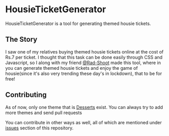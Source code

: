 # HousieTicketGenerator
HousieTicketGenerator is a tool for generating themed housie tickets.

## The Story
I saw one of my relatives buying themed housie tickets online at the cost of Rs.7 per ticket. I thought that this task can be done easily through CSS and Javascript, so I along with my friend [@Rad-Shoot](https://github.com/Rad-Shoot) made this tool, where in you can generate themed housie tickets and enjoy the game of housie(since it's also very trending these day's in lockdown), that to be for free!

## Contributing
As of now, only one theme that is [Desserts](https://krishgon.github.io/HousieTicketGenerator/generate_dessert.html) exist. You can always try to add more themes and send pull requests

You can contribute in other ways as well, all of which are mentioned under [issues](https://github.com/krishgon/HousieTicketGenerator/issues}) section of this repository.
